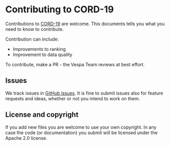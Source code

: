 <!-- Copyright Verizon Media. Licensed under the terms of the Apache 2.0 license. See LICENSE in the project root. -->
# Contributing to CORD-19
Contributions to [CORD-19](http://github.com/vespa-engine/cord-19) are welcome.
This documents tells you what you need to know to contribute.

Contribution can include:
* Improvements to ranking
* Improvement to data quality

To contribute, make a PR - the Vespa Team reviews at best effort.

## Issues
We track issues in [GitHub issues](https://github.com/vespa-engine/cord-19/issues).
It is fine to submit issues also for feature requests and ideas,
whether or not you intend to work on them.

## License and copyright
If you add new files you are welcome to use your own copyright.
In any case the code (or documentation) you submit will be licensed
under the Apache 2.0 license.
